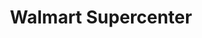 ---
title: "Walmart Supercenter"
url: /west-valley-city/walmart-supercenter-5600-west/
shop: supermarket
---